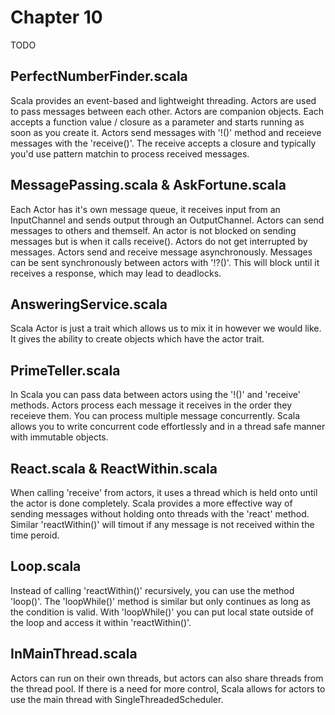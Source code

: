 # Chapter 10
TODO

## PerfectNumberFinder.scala
Scala provides an event-based and lightweight threading. Actors are used to pass messages between each other. Actors are companion objects. Each accepts a function value / closure as a parameter and starts running as soon as you create it. Actors send messages with '!()' method and receieve messages with the 'receive()'. The receive accepts a closure and typically you'd use pattern matchin to process received messages.

## MessagePassing.scala & AskFortune.scala
Each Actor has it's own message queue, it receives input from an InputChannel and sends output through an OutputChannel. Actors can send messages to others and themself. An actor is not blocked on sending messages but is when it calls receive(). Actors do not get interrupted by messages.
Actors send and receive message asynchronously. Messages can be sent synchronously between actors with '!?()'. This will block until it receives a response, which may lead to deadlocks.

## AnsweringService.scala
Scala Actor is just a trait which allows us to mix it in however we would like. It gives the ability to create objects which have the actor trait.

## PrimeTeller.scala
In Scala you can pass data between actors using the '!()' and 'receive' methods. Actors process each message it receives in the order they receieve them. You can process multiple message concurrently. Scala allows you to write concurrent code effortlessly and in a thread safe manner with immutable objects.

## React.scala & ReactWithin.scala
When calling 'receive' from actors, it uses a thread which is held onto until the actor is done completely. Scala provides a more effective way of sending messages without holding onto threads with the 'react' method. Similar 'reactWithin()' will timout if any message is not received within the time peroid.

## Loop.scala
Instead of calling 'reactWithin()' recursively, you can use the method 'loop()'.  The 'loopWhile()' method is similar but only continues as long as the condition is valid. With 'loopWhile()' you can put local state outside of the loop and access it within 'reactWithin()'.

## InMainThread.scala
Actors can run on their own threads, but actors can also share threads from the thread pool. If there is a need for more control, Scala allows for actors to use the main thread with SingleThreadedScheduler.
